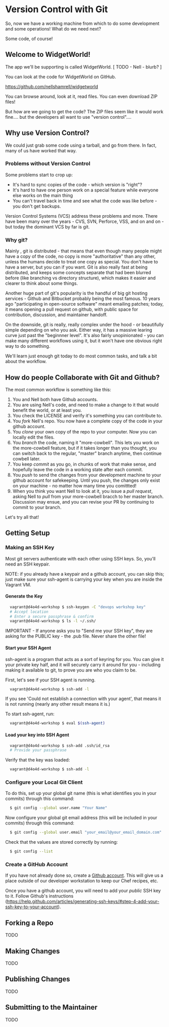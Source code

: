 # Version Control with Git

So, now we have a working machine from which to do some development and some operations!  What do we need next?

Some code, of course!  

## Welcome to WidgetWorld!

The app we'll be supporting is called WidgetWorld.  [ TODO - Nell - blurb? ]

You can look at the code for WidgetWorld on GitHub.

  https://github.com/nellshamrell/widgetworld

You can browse around, look at it, read files.  You can even download ZIP files!

But how are we going to get the code?  The ZIP files seem like it would work fine.... but the developers all want to use "version control"....

## Why use Version Control?

We could just grab some code using a tarball, and go from there.  In fact, many of us have worked that way.  

### Problems without Version Control

Some problems start to crop up:

 * It's hard to sync copies of the code - which version is "right"?
 * It's hard to have one person work on a special feature while everyone else works on the main thing
 * You can't travel back in time and see what the code was like before - you don't get backups.

Version Control Systems (VCS) address these problems and more.  There have been many over the years - CVS, SVN, Perforce, VSS, and on and on - but today the dominant VCS by far is git.  

### Why git?

Mainly , git is distributed - that means that even though many people might have a copy of the code, no copy is more "authoritative" than any other, unless the humans decide to treat one copy as special.  You don't have to have a server, but you can if you want.  Git is also really fast at being distributed, and keeps some concepts separate that had been blurred before (like branching vs directory structure), which makes it easier and clearer to think about some things.

Another huge part of git's popularity is the handful of big git hosting services - Github and Bitbucket probably being the most famous.  10 years ago "participating in open-source software" meant emailing patches; today, it means opening a pull request on github, with public space for contribution, discussion, and maintainer handoff.

On the downside, git is really, really complex under the hood - or beautifully simple depending on who you ask.  Either way, it has a massive learing curve just past the "beginnner level".  It's also fairly unopinionated - you can make many different workflows using it, but it won't have one obvious right way to do something.

We'll learn just enough git today to do most common tasks, and talk a bit about the workflow.

## How do people Collaborate with Git and Github?

The most common workflow is something like this:

 1. You and Nell both have Github accounts.
 2. You are using Nell's code, and need to make a change to it that would benefit the world, or at least you.  
 3. You check the LICENSE and verify it's something you can contribute to. 
 4. You *fork* Nell's repo.  You now have a complete copy of the code in your github account.
 5. You *clone* your own copy of the repo to your computer.  Now you can locally edit the files.
 6. You *branch* the code, naming it "more-cowbell".  This lets you work on the more-cowbell feature, but if it takes longer than you thought, you can switch back to the regular, "master" branch anytime, then continue cowbell later.
 7. You keep *commit* as you go, in chunks of work that make sense, and hopefully leave the code in a working state after each commit.
 8. You *push* to send the changes from your development machine to your github account for safekeeping.  Until you push, the changes only exist on your machine - no matter how many time you comittted!
 9. When you think you want Nell to look at it, you issue a *pull request*, asking Nell to *pull* from your more-cowbell bracch to her master branch.  Discussion may ensue, and you can revise your PR by continuing to commit to your branch.

Let's try all that!

## Getting Setup

### Making an SSH Key

Most git servers authenticate with each other using SSH keys.  So, you'll need an SSH keypair.  

NOTE: if you already have a keypair and a github account, you can skip this; just make sure your ssh-agent is carrying your key when you are inside the Vagrant VM.

#### Generate the Key

```bash
  vagrant@d4o4d-workshop $ ssh-keygen -C "devops workshop key"
  # Accept location
  # Enter a secure passphrase & confirm
  vagrant@d4o4d-workshop $ ls -l ~/.ssh/
```

IMPORTANT - If anyone asks you to "Send me your SSH key", they are asking for the PUBLIC key - the .pub file.  Never share the other file!

#### Start your SSH Agent

ssh-agent is a program that acts as a sort of keyring for you.  You can give it your private key half, and it will securely carry it around for you - including making it available to git, to prove you are who you claim to be.

First, let's see if your SSH agent is running.

```bash
  vagrant@d4o4d-workshop $ ssh-add -l 
```

If you see 'Could not establish a connection with your agent', that means it is not running (nearly any other result means it is.)

To start ssh-agent, run:

```bash
  vagrant@d4o4d-workshop $ eval $(ssh-agent)
```

#### Load your key into SSH Agent

```bash
  vagrant@d4o4d-workshop $ ssh-add .ssh/id_rsa
  # Provide your passphrase
```

Verify that the key was loaded:
```bash
  vagrant@d4o4d-workshop $ ssh-add -l 
```

### Configure your Local Git Client

To do this, set up your global git name (this is what identifies you in your commits) through this command:

```bash
  $ git config --global user.name "Your Name"
```

Now configure your global git email address (this will be included in your commits) through this command:

```bash
  $ git config --global user.email "your_email@your_email_domain.com"
```

Check that the values are stored correctly by running:

```bash
  $ git config --list
```

### Create a GitHub Account

If you have not already done so, create a [Github account](https://github.com/).  This will give us a place outside of our developer workstation to keep our Chef recipes, etc.

Once you have a github account, you will need to add your *public* SSH key to it.  Follow Github's instructions (https://help.github.com/articles/generating-ssh-keys/#step-4-add-your-ssh-key-to-your-account).

## Forking a Repo

TODO

## Making Changes

TODO

## Publishing Changes

TODO

## Submitting to the Maintainer

TODO
